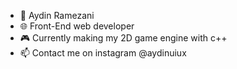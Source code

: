 - 🧔 Aydin Ramezani
- 🌐 Front-End web developer
- 🎮 Currently making my 2D game engine with c++
- 📫 Contact me on instagram @aydinuiux
